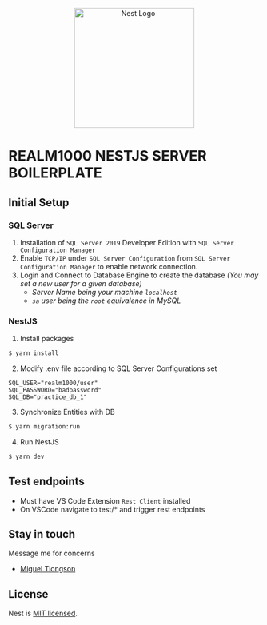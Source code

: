 <p align="center">
  <a href="#" target="blank"><img src="https://realm1000.com/_next/image?url=%2Fassets%2Ffooter%2Frealm1000.png&w=3840&q=75" width="240" alt="Nest Logo" /></a>
</p>

# **REALM1000 NESTJS SERVER BOILERPLATE**

## Initial Setup

### **SQL Server**

1. Installation of `SQL Server 2019` Developer Edition with `SQL Server Configuration Manager`
2. Enable `TCP/IP` under `SQL Server Configuration` from `SQL Server Configuration Manager` to enable network connection.
3. Login and Connect to Database Engine to create the database _(You may set a new user for a given database)_
   - _Server Name being your machine `localhost`_
   - _`sa` user being the `root` equivalence in MySQL_

### **NestJS**

1. Install packages

```bash
$ yarn install
```

2. Modify .env file according to SQL Server Configurations set

```
SQL_USER="realm1000/user"
SQL_PASSWORD="badpassword"
SQL_DB="practice_db_1"
```

3. Synchronize Entities with DB

```bash
$ yarn migration:run
```

4. Run NestJS

```bash
$ yarn dev
```

## Test endpoints

- Must have VS Code Extension `Rest Client` installed
- On VSCode navigate to test/\* and trigger rest endpoints

## Stay in touch

Message me for concerns

- [Miguel Tiongson](https://msng.link/o/?09498460475=vi)

## License

Nest is [MIT licensed](LICENSE).
